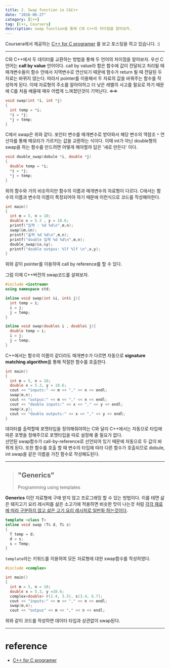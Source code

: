 ```yaml
---
title: 2. Swap function in C&C++
date: "2016-06-27"
category: [C++]
tag: [C++, Coursera]
description: swap function을 통해 C와 C++의 차이점을 알아보자.
---
```


Coursera에서 제공하는 [C++ for C programer](https://www.coursera.org/learn/c-plus-plus-a/home/info) 를 보고 포스팅을 하고 있습니다. :)

---

C와 C++에서 두 데이터를 교환하는 방법을 통해 두 언어의 차이점을 알아보자. 우선 C언어는 **call by value** 언어이다. call by value라 함은 함수에 값이 전달되고 처리될 때 매개변수들이 함수 안에서 지역변수로 연산되기 때문에 함수가 return 될 때 전달된 두 자료는 바뀌지 않는다. 따라서 pointer를 이용해서 두 자료의 값을 바꿔주는 함수를 작성하게 된다. 이때 자료형의 주소를 알아야하고 더 낮은 레벨의 사고를 필요로 하기 때문에 C를 처음 배울때 매우 어렵게 느껴졌던것이 기억난다. ~~ㅎㅎ~~

```c
void swap(int *i, int *j)
{
  int temp = *i;
  *i = *j;
  *j = temp;
}
```

C에서 swap은 위와 같다. 포인터 변수를 매개변수로 받아와서 해당 변수의 역참조 `*` 연산자를 통해 메모리가 가르키는 값을 교환하는 식이다. 이때 int가 아닌 double형의 swap을 하는 함수를 만드려면 어떻게 해야할까 답은 '새로 만든다' 이다.

```c
void double_swap(dobule *i, double *j)
{
  double temp = *i;
  *i = *j;
  *j = temp;
}
```

위의 함수와 거의 비슷하지만 함수의 이름과 매개변수의 자료형이 다르다. C에서는 함수의 이름과 변수의 이름이 특정되어야 하기 때문에 이런식으로 코드를 작성해야한다.

```c
int main()
{
  int m = 5, n = 10;
  double x = 5.3 , y = 10.6;
  printf("입력 : %d %d\n",m,n);
  swap(&m,&n);
  printf("출력 %d %d\n",m,n);
  printf("double 입력 %d %d\n",m,n);
  double_swap(&x,&y);
  printf("double outpus: %lf %lf \n",x,y);
}
```

위와 같이 pointer를 이용하여 call by reference를 할 수 있다.

그럼 이제 C++버전의 swap코드를 살펴보자.

```cpp
#include <iostream>
using namespace std;

inline void swap(int &i, int& j){
  int temp = i;
  i = j;
  j = temp;
}

inline void swap(double& i , double& j){
  double temp = i;
  i = j;
  j = temp;
}
```

C++에서는 함수의 이름이 같더라도 매개변수가 다르면 자동으로 **signature matching algorithm**를 통해 적절한 함수를 호출한다.

```cpp
int main()
{
  int m = 5, n = 10;
  double x = 5.3, y = 10.6;
  cout << "inputs:" << m << "," << n << endl;
  swap(m,n);
  cout << "outpus:" << m << "," << n << endl;
  cout << "double inputs:" << x << "," << y << endl;
  swap(x,y);
  cout << "double outputs:" << x << "," << y << endl;
}
```

데이터를 출력할때 포맷타입을 정의해줘야하는 C와 달리 C++에서는 자동으로 타입에 따른 포멧을 정해주므로 포멧타입을 따로 설정해 줄 필요가 없다.  
선언된 swap함수가 call-by-reference로 선언되어 있기 때문에 자동으로 두 값이 바뀌게 된다. 또한 함수를 호출 할 때 변수의 타입에 따라 다른 함수가 호출되므로 dobule, int swap을 같은 이름을 가진 함수로 작성해도된다.

---

> ## "Generics"
> Programming using templates

**Generics** 이란 자료형에 구애 받지 않고 프로그래밍 할 수 있는 방법이다. 이를 테면 삶은 돼지고기 요리 레시피를 삶은 소고기에 적용하면 비슷한 맛이 나는것 처럼 <u>각각 재료에 따라 구분하지 않고 삶은 고기 요리 레시피로 일반화 하는것이다</u>.

```cpp
template <class T>
inline void swap (T& d, T& s)
{
  T temp = d;
  d = s;
  s = Temp;
}
```

`template`라는 키워드를 이용하여 모든 자료형에 대한 swap함수를 작성하였다.

```cpp
#include <complex>

int main()
{
  int m = 5, n = 10;
  double x = 5.3, y =10.6;
  complex<double> r(2.4, 3.5), s(3.4, 6.7);
  cout << "inputs:" << m << "," << n << endl;
  swap(m,n);
  cout << "outpus" << m << "," << n << endl;
```

위와 같이 코드를 작성하면 데이터 타입과 상관없이 swap된다.


---


# reference
- [C++ for C programer](https://www.coursera.org/learn/c-plus-plus-a/home/info)
